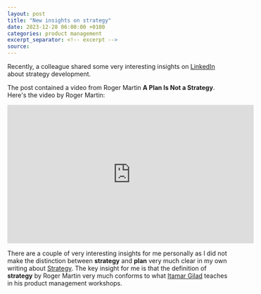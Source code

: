 ```yaml
---
layout: post
title: "New insights on strategy"
date: 2023-12-28 06:00:00 +0100
categories: product management
excerpt_separator: <!-- excerpt -->
source: 
---
```


Recently, a colleague shared some very interesting insights on [LinkedIn](https://www.linkedin.com/posts/felix-hieronymi-50455a135_a-plan-is-not-a-strategy-activity-7145703428135034880-PfIO?utm_source=share&utm_medium=member_desktop) about strategy development.

The post contained a video from Roger Martin **A Plan Is Not a Strategy**. Here's the video by Roger Martin:

<!-- excerpt -->

<iframe width="560" height="315" src="https://www.youtube.com/embed/iuYlGRnC7J8?si=hCD5kvRxa4jEfNy6" title="YouTube video player" frameborder="0" allow="accelerometer; autoplay; clipboard-write; encrypted-media; gyroscope; picture-in-picture; web-share" allowfullscreen></iframe>

There are a couple of very interesting insights for me personally as I did not make the distinction between **strategy** and **plan** very much clear in my own writing about [Strategy]({{site.url}}/concepts/02_strategy.html). The key insight for me is that the definition of **strategy** by Roger Martin very much conforms to what [Itamar Gilad](https://itamargilad.com/) teaches in his product management workshops. 

